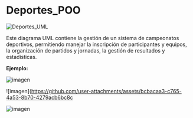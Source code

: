 # Deportes_POO

![Deportes_UML](https://github.com/user-attachments/assets/baa39c46-9137-4790-baa6-8acf988a32e3)


Este diagrama UML contiene la gestión de un sistema de campeonatos deportivos, permitiendo manejar la inscripción de participantes y equipos, la organización de partidos y jornadas, la gestión de resultados y estadísticas.


**Ejemplo:**


![imagen](https://github.com/user-attachments/assets/d683bc15-dfae-4134-9df8-5099c4cfa69a)

![imagen](https://github.com/user-attachments/assets/bcbacaa3-c765-4a53-8b70-4279acb6bc8c

![imagen](https://github.com/user-attachments/assets/36389b7b-a321-47d0-9c0d-ca8f8b005e36)



